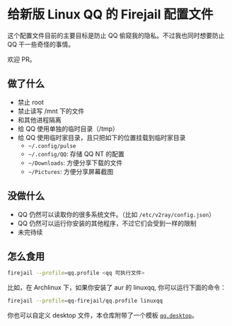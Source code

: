 # 给新版 Linux QQ 的 Firejail 配置文件

这个配置文件目前的主要目标是防止 QQ 偷窥我的隐私。不过我也同时想要防止 QQ 干一些奇怪的事情。

欢迎 PR。

## 做了什么

- 禁止 root
- 禁止读写 /mnt 下的文件
- 和其他进程隔离
- 给 QQ 使用单独的临时目录（/tmp）
- 给 QQ 使用临时家目录，且只把如下的位置挂载到临时家目录
  - `~/.config/pulse`
  - `~/.config/QQ`: 存储 QQ NT 的配置
  - `~/Downloads`: 方便分享下载的文件
  - `~/Pictures`: 方便分享屏幕截图

## 没做什么

- QQ 仍然可以读取你的很多系统文件。（比如 `/etc/v2ray/config.json`）
- QQ 仍然可以运行你安装的其他程序，不过它们会受到一样的限制
- 未完待续

## 怎么食用

```bash
firejail --profile=qq.profile <qq 可执行文件>
```

比如，在 Archlinux 下，如果你安装了 aur 的 linuxqq,
你可以运行下面的命令：

```bash
firejail --profile=qq-firejail/qq.profile linuxqq
```

你也可以自定义 desktop 文件，本仓库附带了一个模板 [`qq.desktop`](qq.desktop)。
